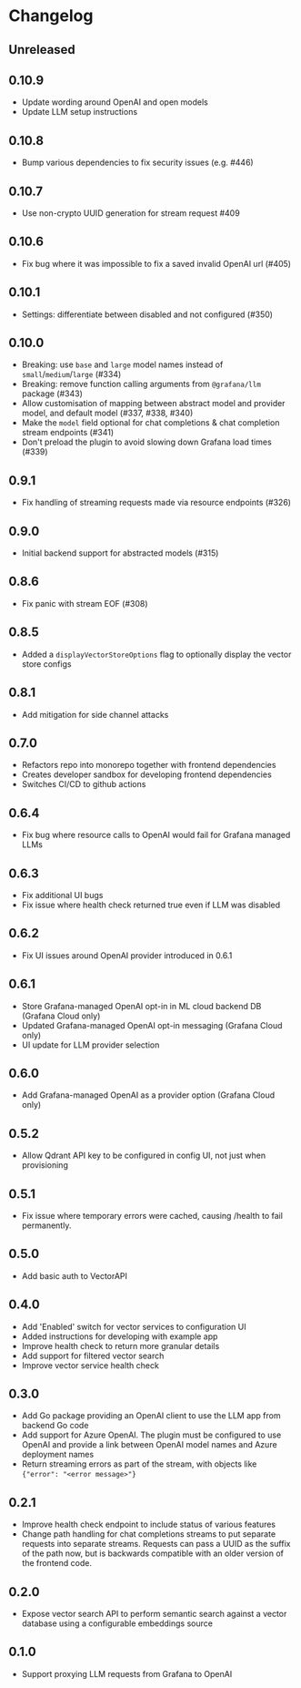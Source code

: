 # Changelog

## Unreleased

## 0.10.9

- Update wording around OpenAI and open models
- Update LLM setup instructions

## 0.10.8

- Bump various dependencies to fix security issues (e.g. #446)

## 0.10.7

- Use non-crypto UUID generation for stream request #409

## 0.10.6

- Fix bug where it was impossible to fix a saved invalid OpenAI url (#405)

## 0.10.1

- Settings: differentiate between disabled and not configured (#350)

## 0.10.0

- Breaking: use `base` and `large` model names instead of `small`/`medium`/`large` (#334)
- Breaking: remove function calling arguments from `@grafana/llm` package (#343)
- Allow customisation of mapping between abstract model and provider model, and default model (#337, #338, #340)
- Make the `model` field optional for chat completions & chat completion stream endpoints (#341)
- Don't preload the plugin to avoid slowing down Grafana load times (#339)

## 0.9.1

- Fix handling of streaming requests made via resource endpoints (#326)

## 0.9.0

- Initial backend support for abstracted models (#315)

## 0.8.6

- Fix panic with stream EOF (#308)

## 0.8.5

- Added a `displayVectorStoreOptions` flag to optionally display the vector store configs

## 0.8.1

- Add mitigation for side channel attacks

## 0.7.0

- Refactors repo into monorepo together with frontend dependencies
- Creates developer sandbox for developing frontend dependencies
- Switches CI/CD to github actions

## 0.6.4

- Fix bug where resource calls to OpenAI would fail for Grafana managed LLMs

## 0.6.3

- Fix additional UI bugs
- Fix issue where health check returned true even if LLM was disabled

## 0.6.2

- Fix UI issues around OpenAI provider introduced in 0.6.1

## 0.6.1

- Store Grafana-managed OpenAI opt-in in ML cloud backend DB (Grafana Cloud only)
- Updated Grafana-managed OpenAI opt-in messaging (Grafana Cloud only)
- UI update for LLM provider selection

## 0.6.0

- Add Grafana-managed OpenAI as a provider option (Grafana Cloud only)

## 0.5.2

- Allow Qdrant API key to be configured in config UI, not just when provisioning

## 0.5.1

- Fix issue where temporary errors were cached, causing /health to fail permanently.

## 0.5.0

- Add basic auth to VectorAPI

## 0.4.0

- Add 'Enabled' switch for vector services to configuration UI
- Added instructions for developing with example app
- Improve health check to return more granular details
- Add support for filtered vector search
- Improve vector service health check

## 0.3.0

- Add Go package providing an OpenAI client to use the LLM app from backend Go code
- Add support for Azure OpenAI. The plugin must be configured to use OpenAI and provide a link between OpenAI model names and Azure deployment names
- Return streaming errors as part of the stream, with objects like `{"error": "<error message>"}`

## 0.2.1

- Improve health check endpoint to include status of various features
- Change path handling for chat completions streams to put separate requests into separate streams. Requests can pass a UUID as the suffix of the path now, but is backwards compatible with an older version of the frontend code.

## 0.2.0

- Expose vector search API to perform semantic search against a vector database using a configurable embeddings source

## 0.1.0

- Support proxying LLM requests from Grafana to OpenAI
